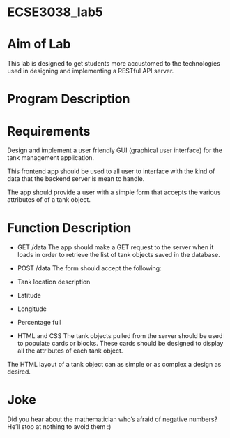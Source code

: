# ECSE3038_lab5
# Aim of Lab
This lab is designed to get students more accustomed to the technologies used in designing and implementing a RESTful API server.
# Program Description
# Requirements
Design and implement a user friendly GUI (graphical user interface) for the tank management application.

This frontend app should be used to all user to interface with the kind of data that the backend server is mean to handle. 

The app should provide a user with a simple form that accepts the various attributes of of a tank object.
# Function Description
* GET /data
The app should make a GET request to the server when it loads in order to retrieve the list of tank objects saved in the database.

* POST /data
The form should accept the following:

* Tank location description
* Latitude
* Longitude
* Percentage full

* HTML and CSS
The tank objects pulled from the server should be used to populate cards or blocks. These cards should be designed to display all the attributes of each tank object.

The HTML layout of a tank object can as simple or as complex a design as desired.
# Joke
Did you hear about the mathematician who’s afraid of negative numbers? He’ll stop at nothing to avoid them :)
